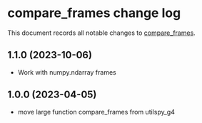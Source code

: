 # compare_frames change log

This document records all notable changes to
[compare_frames](https://github.com/Genzo4/compare_frames).

## 1.1.0 (2023-10-06)

- Work with numpy.ndarray frames

## 1.0.0 (2023-04-05)

- move large function compare_frames from utilspy_g4
